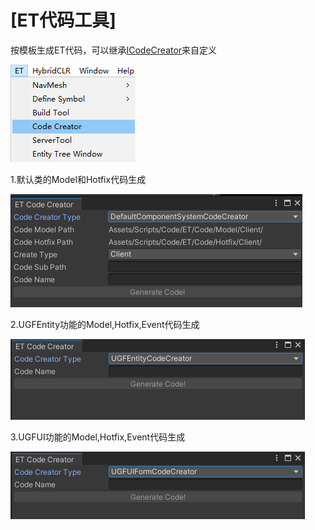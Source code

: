# [ET代码工具]

按模板生成ET代码，可以继承[ICodeCreator](../Unity/Assets/Scripts/Game/ET/Editor/CodeCreator/ICodeCreator.cs)来自定义

![](png/et_codecreator.png)

1.默认类的Model和Hotfix代码生成

![](png/et_codecreator_default.png)

2.UGFEntity功能的Model,Hotfix,Event代码生成

![](png/et_codecreator_ugfentity.png)

3.UGFUI功能的Model,Hotfix,Event代码生成

![](png/et_codecreator_ugfui.png)

